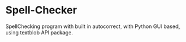# Spell-Checker
SpellChecking program with built in autocorrect, with Python GUI based, using textblob API package.
